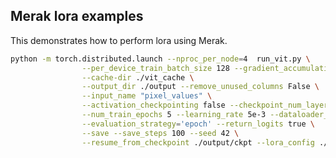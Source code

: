 <!---
Copyright (c) 2022, HPDL group, PDL lab, NUDT.  All rights reserved.

Maintainer: TXacs (txacs1993@gmail.com)

Licensed under the Apache License, Version 2.0 (the "License");
you may not use this file except in compliance with the License.
You may obtain a copy of the License at

    http://www.apache.org/licenses/LICENSE-2.0

Unless required by applicable law or agreed to in writing, software
distributed under the License is distributed on an "AS IS" BASIS,
WITHOUT WARRANTIES OR CONDITIONS OF ANY KIND, either express or implied.
See the License for the specific language governing permissions and
limitations under the License.
-->

## Merak lora examples

This demonstrates how to perform lora using Merak.

```bash
python -m torch.distributed.launch --nproc_per_node=4  run_vit.py \
                --per_device_train_batch_size 128 --gradient_accumulation_steps 4  \
                --cache-dir ./vit_cache \
                --output_dir ./output --remove_unused_columns False \
                --input_name "pixel_values" \
                --activation_checkpointing false --checkpoint_num_layers 0 \
                --num_train_epochs 5 --learning_rate 5e-3 --dataloader_num_workers 4 \
                --evaluation_strategy='epoch' --return_logits true \
                --save --save_steps 100 --seed 42 \
                --resume_from_checkpoint ./output/ckpt --lora_config ./lora_config.json
```
